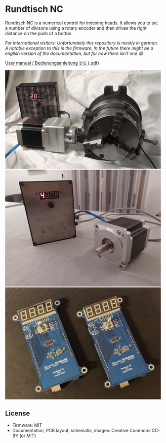 # Rundtisch NC
Rundtisch NC is a numerical control for indexing heads. It allows you to set a number of divisons using a rotary encoder and then drives the right distance on the push of a button.

*For international visitors: Unfortunately this repository is mostly in german. A notable exception to this is the firmware. In the future there might be a english version of the documentation, but for now there isn't one 😪*

[User manual / Bedienungsanleitung 🇩🇪 (.pdf)](./doc/bedienungsanleitung.pdf)

![](./img/application.jpeg)
![](./img/system.jpeg)
![](./img/title.jpg)

## License
- Firmware: MIT
- Documentation, PCB layout, schematic, images: Creative Commons CC-BY (or MIT)
